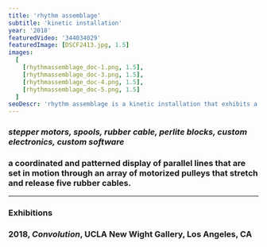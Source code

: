 ```yaml
---
title: 'rhythm assemblage'
subtitle: 'kinetic installation'
year: '2018'
featuredVideo: '344034029'
featuredImage: [DSCF2413.jpg, 1.5]
images:
  [
    [rhythmassemblage_doc-1.png, 1.5],
    [rhythmassemblage_doc-3.png, 1.5],
    [rhythmassemblage_doc-4.png, 1.5],
    [rhythmassemblage_doc-5.png, 1.5]
  ]
seoDescr: 'rhythm assemblage is a kinetic installation that exhibits a coordinated and patterned display of parallel lines that are set in motion through an array of motorized pulleys that stretch and release five rubber cables.'
---
```


### _stepper motors, spools, rubber cable, perlite blocks, custom electronics, custom software_

### a coordinated and patterned display of parallel lines that are set in motion through an array of motorized pulleys that stretch and release five rubber cables.

---

### **Exhibitions**

### 2018, _Convolution_, UCLA New Wight Gallery, Los Angeles, CA
